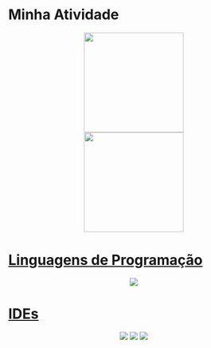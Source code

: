 

# Minha Atividade
<div align='center'>

  <a href="https://github.com/marcosviniciusjau">
  <img height="200em" src=https://github-readme-streak-stats.herokuapp.com?user=marcosviniciusjau&theme=merko&border_radius=10&"/> <br>
  <img height="200em" src="https://github-readme-stats.vercel.app/api/top-langs/?username=marcosviniciusjau&layout=compact&langs_count=10&theme=merko&border_radius=10&card_width=500" />
  
 

</div>

## 

# Linguagens de Programação

<p align="center">
    <img src="https://skillicons.dev/icons?i=,cs,css,html,js,php,dotnet&perline=4" />
</p>
                                                                               
# IDEs
                                                                               
<p align='center'>
  <a href="https://dev.mysql.com/downloads/">
 <img src="https://skillicons.dev/icons?i=mysql"/></a>
    <a href="https://visualstudio.microsoft.com/pt-br/downloads/">
    <img src="https://skillicons.dev/icons?i=visualstudio"/></a>
    <a href="https://visualstudio.microsoft.com/pt-br/downloads/">
    <img src="https://skillicons.dev/icons?i=vscode"/></a>
  </a>


</p>
